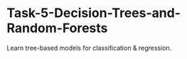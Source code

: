 # Task-5-Decision-Trees-and-Random-Forests
Learn tree-based models for classification &amp; regression.

